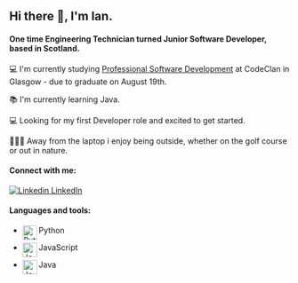 ## Hi there 👋, I'm Ian.

#### One time Engineering Technician turned Junior Software Developer, based in Scotland.

💻 I'm currently studying [Professional Software Development](https://codeclan.com/courses/professional-software-development/) at CodeClan in Glasgow - due to graduate on August 19th.

📚 I'm currently learning Java.

💻 Looking for my first Developer role and excited to get started.

🏌🏽‍♂️ Away from the laptop i enjoy being outside, whether on the golf course or out in nature.


#### Connect with me:
[![Linkedin](https://i.stack.imgur.com/gVE0j.png) LinkedIn](https://www.linkedin.com/in/ian-wlodarczyk)
&nbsp;




#### Languages and tools:
* <img align="left" alt="Python" width="26px" src="https://raw.githubusercontent.com/jmnote/z-icons/master/svg/python.svg"/> Python

* <img align="left" alt="JavaScript" width="26px" src="https://raw.githubusercontent.com/jmnote/z-icons/master/svg/javascript.svg"/> JavaScript

* <img align="left" alt="Java" width="26px" src="https://raw.githubusercontent.com/jmnote/z-icons/master/svg/java.svg"/> Java



<!--
**ianflod/ianflod** is a ✨ _special_ ✨ repository because its `README.md` (this file) appears on your GitHub profile.

Here are some ideas to get you started:

- 🔭 I’m currently working on ...
- 🌱 I’m currently learning ...
- 👯 I’m looking to collaborate on ...
- 🤔 I’m looking for help with ...
- 💬 Ask me about ...
- 📫 How to reach me: ...
- 😄 Pronouns: ...
- ⚡ Fun fact: ...
-->

